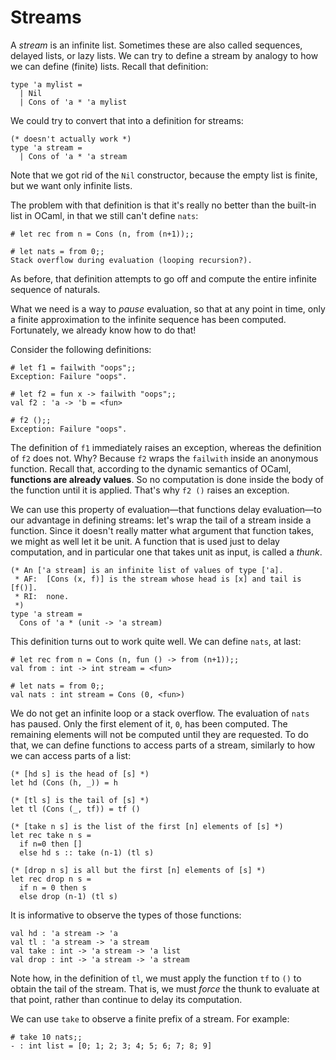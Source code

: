 # Streams

A *stream* is an infinite list.  Sometimes these are also called sequences, delayed lists,
or lazy lists.  We can try to define a stream by analogy to how we can define (finite)
lists.  Recall that definition:
```
type 'a mylist =
  | Nil
  | Cons of 'a * 'a mylist
```

We could try to convert that into a definition for streams:
```
(* doesn't actually work *)
type 'a stream =
  | Cons of 'a * 'a stream
```
Note that we got rid of the `Nil` constructor, because the empty list is finite,
but we want only infinite lists.

The problem with that definition is that it's really no better than the built-in
list in OCaml, in that we still can't define `nats`:
```
# let rec from n = Cons (n, from (n+1));;

# let nats = from 0;;
Stack overflow during evaluation (looping recursion?).
```
As before, that definition attempts to go off and compute the entire infinite
sequence of naturals.

What we need is a way to *pause* evaluation, so that at any point in time,
only a finite approximation to the infinite sequence has been computed.  Fortunately,
we already know how to do that!

Consider the following definitions:
```
# let f1 = failwith "oops";;
Exception: Failure "oops".

# let f2 = fun x -> failwith "oops";;
val f2 : 'a -> 'b = <fun>

# f2 ();;
Exception: Failure "oops".
```
The definition of `f1` immediately raises an exception, whereas the definition of `f2`
does not.  Why?  Because `f2` wraps the `failwith` inside an anonymous function.
Recall that, according to the dynamic semantics of OCaml, **functions are already
values**.  So no computation is done inside the body of the function until it is applied.
That's why `f2 ()` raises an exception.

We can use this property of evaluation&mdash;that functions delay evaluation&mdash;to
our advantage in defining streams: let's wrap the tail of a stream inside a function.
Since it doesn't really matter what argument that function takes, we might as well
let it be unit.  A function that is used just to delay computation, and in
particular one that takes unit as input, is called a *thunk*.


```
(* An ['a stream] is an infinite list of values of type ['a].
 * AF:  [Cons (x, f)] is the stream whose head is [x] and tail is [f()].
 * RI:  none.
 *)
type 'a stream =
  Cons of 'a * (unit -> 'a stream)
```

This definition turns out to work quite well.  We can define `nats`, at last:
```
# let rec from n = Cons (n, fun () -> from (n+1));;
val from : int -> int stream = <fun>

# let nats = from 0;;
val nats : int stream = Cons (0, <fun>)
```
We do not get an infinite loop or a stack overflow.  The evaluation of `nats` has
paused.  Only the first element of it, `0`, has been computed.  The remaining elements
will not be computed until they are requested.  To do that, we can define functions
to access parts of a stream, similarly to how we can access parts of a list:
```
(* [hd s] is the head of [s] *)  
let hd (Cons (h, _)) = h

(* [tl s] is the tail of [s] *)
let tl (Cons (_, tf)) = tf ()
  
(* [take n s] is the list of the first [n] elements of [s] *)
let rec take n s =
  if n=0 then []
  else hd s :: take (n-1) (tl s)
  
(* [drop n s] is all but the first [n] elements of [s] *)
let rec drop n s = 
  if n = 0 then s
  else drop (n-1) (tl s)
```

It is informative to observe the types of those functions:
```
val hd : 'a stream -> 'a
val tl : 'a stream -> 'a stream
val take : int -> 'a stream -> 'a list
val drop : int -> 'a stream -> 'a stream
```

Note how, in the definition of `tl`, we must apply the function `tf` to `()` to obtain
the tail of the stream.  That is, we must *force* the thunk to evaluate at  that point,
rather than continue to delay its computation.

We can use `take` to observe a finite prefix of a stream.  For example:
```
# take 10 nats;;
- : int list = [0; 1; 2; 3; 4; 5; 6; 7; 8; 9]
```